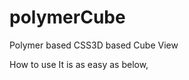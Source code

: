 # polymerCube
Polymer based CSS3D based Cube View

How to use
It is as easy as below,
    <cube-element mode="flat" imgSrc='{
        "left": "http://url2image",
        "top": "http://url2image",
        "bottom": "http://url2image",
        "front": "http://url2image",
        "right": "https://url2image",
        "back": "http://url2image"
    }'>
    </cube-element>
